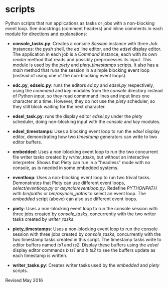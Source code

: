 
scripts
=======

Python scripts that run applications as tasks or jobs with a
non-blocking event loop. See docstrings (comment headers) and inline
comments in each module for directions and explanations:

- **console_tasks.py**: Creates a console *Session* instance with three
  *Job* instances: the *pysh* shell, the *ed* line editor, and the *edsel*
  display editor.  The application in each job is a *Command* instance,
  each with its own *reader* method that reads and possibly preprocesses its input. 
  This module is used by the *piety* and *piety_timestamps* scripts.
  It also has a *main* method that
  runs the session in a simple blocking event loop (instead of using
  one of the non-blocking event loops).

- **edc.py**, **edselc.py**: runs the editors *ed.py* and *edsel.py* respectively, using
    the *command* and *key* modules from the *console* directory
    instead of Python *input*, so they read commmand
    lines and input lines one character at a time.  However, they do 
    not use the *piety* scheduler, so they still block waiting for the
    next character.

- **edsel_task.py**: runs the display editor *edsel.py* under the *piety* scheduler,
    doing non-blocking input with the *console* and *key* modules.

- **edsel_timestamps**: Uses a blocking event loop to run the *edsel*
    display editor, demonstrating how two *timestamp* generators can 
    write to two editor buffers.

- **embedded**: Uses a non-blocking event loop to run the two concurrent file
   writer tasks created by *writer_tasks*, but without an interactive
   interpreter.  Shows that Piety can run in a "headless" mode with no
   console, as is needed in some embedded systems.

- **eventloop**: Uses a non-blocking event loop to run two trivial tasks.  
  Demonstrates that Piety can use different event loops, 
  *select/eventloop.py* or *asyncio/eventloop.py*.  Redefine *PYTHONPATH*
  with *bin/paths* or *bin/asyncio_paths* to select an event loop.
  The *embedded* script (above) can also use different event loops.

- **piety**: Uses a non-blocking event loop to run the console session with
  three jobs created by *console_tasks*, concurrently with the two
  writer tasks created by *writer_tasks*.

- **piety_timestamps**: Uses a non-blocking event loop to run the
  console session with three jobs created by *console_tasks*,
  concurrently with the two timestamp tasks created in this script.
  The timestamp tasks write to editor buffers named *ts1* and *ts2*.
  Display these buffers using the *edsel* display editor commands *b ts1*
  and *b ts2* to see the buffers update as each timestamp is written.

- **writer_tasks.py**: Creates writer tasks used by the *embedded* and
    *piety* scripts.

Revised May 2016
